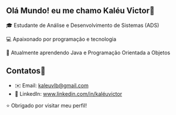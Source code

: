 ## Olá Mundo! eu me chamo Kaléu Victor👋

🎓 Estudante de Análise e Desenvolvimento de Sistemas (ADS)

💻 Apaixonado por programação e tecnologia  

🚀 Atualmente aprendendo Java e Programação Orientada a Objetos
## Contatos📱
- ✉️ Email: kaleuvlb@gmail.com
- 💼 LinkedIn: www.linkedin.com/in/kaléuvictor

⭐ Obrigado por visitar meu perfil!
